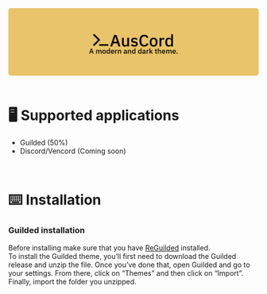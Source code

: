 <!-- Banner/Banner icons -->
<div align="center">
    <a href="https://github.com/NotAussie/AusCord" target="_blank">
        <img src="Assets/banner-rounded.png">
    </a>
</div>

<br>

<!-- Supported applications -->
<div align="left">
    <h1>🖥️ Supported applications</h3>
    <ul>
        <li>Guilded (50%)</li>
        <li>Discord/Vencord (Coming soon)</li>
    </ul>
</div>

<br>

<!-- Installation -->
<div align="left">
    <h1>⌨️ Installation</h3>
    <!-- Guilded -->
    <h3>Guilded installation</h3>
    <p1>Before installing make sure that you have <a href="https://www.reguilded.dev/">ReGuilded</a> installed.</p1>
    <br>
    <p1>To install the Guilded theme, you’ll first need to download the Guilded release and unzip the file. Once you’ve done that, open Guilded and go to your settings. From there, click on “Themes” and then click on “Import”. Finally, import the folder you unzipped.</p1>
    <!-- Discord/Vencord -->
</div>
